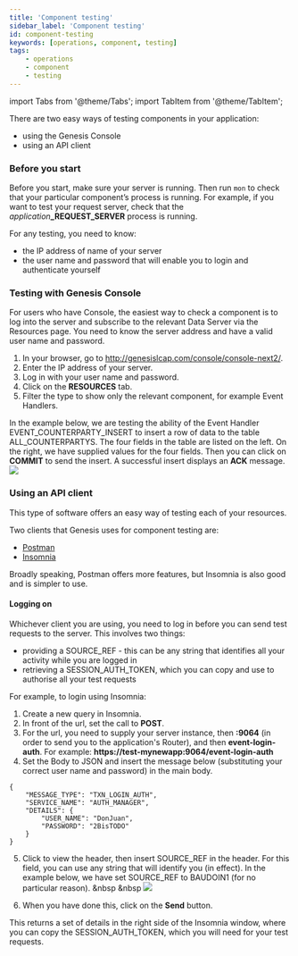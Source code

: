 ```yaml
---
title: 'Component testing'
sidebar_label: 'Component testing'
id: component-testing
keywords: [operations, component, testing]
tags:
    - operations
    - component
    - testing
---
```


import Tabs from '@theme/Tabs';
import TabItem from '@theme/TabItem';

There are two easy ways of testing components in your application:

- using the Genesis Console
- using an API client

### Before you start
Before you start, make sure your server is running. Then run `mon` to check that your particular component’s process is running. For example, if you want to test your request server, check that the _application_**_REQUEST_SERVER** process is running.

For any testing, you need to know:
- the IP address of name of your server
- the user name and password that will enable you to login and authenticate yourself

### Testing with Genesis Console
For users who have Console, the easiest way to check a component is to log into the server and subscribe to the relevant Data Server via the Resources page. You need to know the server address and have a valid user name and password.

1. In your browser, go to http://genesislcap.com/console/console-next2/.
2. Enter the IP address of your server.
3. Log in with your user name and password.
4. Click on the **RESOURCES** tab.
5. Filter the type to show only the relevant component, for example Event Handlers.

In the example below, we are testing the ability of the Event Handler EVENT_COUNTERPARTY_INSERT to insert a row of data to the table ALL_COUNTERPARTYS. The four fields in the table are listed on the left. On the right, we have supplied values for the four fields. Then you can click on **COMMIT** to send the insert. A successful insert displays an **ACK** message.
![](/img/test-console-add-ctpty.png)

### Using an API client
This type of software offers an easy way of testing each of your resources.

Two clients that Genesis uses for component testing are:
- [Postman](https://www.postman.com/downloads/)
- [Insomnia](https://insomnia.rest/download)

Broadly speaking, Postman offers more features, but Insomnia is also good and is simpler to use.

#### Logging on 
Whichever client you are using, you need to log in before you can send test requests to the server. This involves two things:
- providing a SOURCE_REF - this can be any string that identifies all your activity while you are logged in
- retrieving a SESSION_AUTH_TOKEN, which you can copy and use to authorise all your test requests

For example, to login using Insomnia:
1. Create a new query in Insomnia.
2. In front of the url, set the call to **POST**.
3. For the url, you need to supply your server instance, then **:9064** (in order to send you to the application's Router), and then **event-login-auth**. For example:
**https://test-mynewapp:9064/event-login-auth**
4. Set the Body to JSON and insert the message below (substituting your correct user name and password) in the main body. 

```
{
    "MESSAGE_TYPE": "TXN_LOGIN_AUTH",
    "SERVICE_NAME": "AUTH_MANAGER",
    "DETAILS": {
        "USER_NAME": "DonJuan",
        "PASSWORD": "2BisTODO"
    }
}
```
5. Click to view the header, then insert SOURCE_REF in the header. For this field, you can use any string that will identify you (in effect). In the example below, we have set SOURCE_REF to BAUDOIN1 (for no particular reason).
&nbsp
&nbsp
![](/img/test-login-result.png)

6. When you have done this, click on the **Send** button.

This returns a set of details in the right side of the Insomnia window, where you can copy the SESSION_AUTH_TOKEN, which you will need for your test requests.


